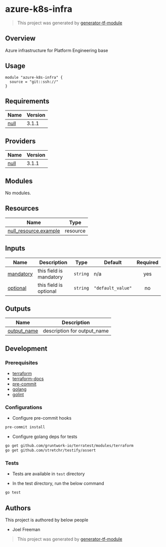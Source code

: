 # azure-k8s-infra

> This project was generated by [generator-tf-module](https://github.com/sudokar/generator-tf-module)

## Overview

Azure infrastructure for Platform Engineering base

## Usage

```hcl
module "azure-k8s-infra" {
  source = "git::ssh://"
}
```

<!-- BEGINNING OF PRE-COMMIT-TERRAFORM DOCS HOOK -->
## Requirements

| Name | Version |
|------|---------|
| <a name="requirement_null"></a> [null](#requirement\_null) | 3.1.1 |

## Providers

| Name | Version |
|------|---------|
| <a name="provider_null"></a> [null](#provider\_null) | 3.1.1 |

## Modules

No modules.

## Resources

| Name | Type |
|------|------|
| [null_resource.example](https://registry.terraform.io/providers/hashicorp/null/3.1.1/docs/resources/resource) | resource |

## Inputs

| Name | Description | Type | Default | Required |
|------|-------------|------|---------|:--------:|
| <a name="input_mandatory"></a> [mandatory](#input\_mandatory) | this field is mandatory | `string` | n/a | yes |
| <a name="input_optional"></a> [optional](#input\_optional) | this field is optional | `string` | `"default_value"` | no |

## Outputs

| Name | Description |
|------|-------------|
| <a name="output_output_name"></a> [output\_name](#output\_output\_name) | description for output\_name |
<!-- END OF PRE-COMMIT-TERRAFORM DOCS HOOK -->

## Development

### Prerequisites

- [terraform](https://learn.hashicorp.com/terraform/getting-started/install#installing-terraform)
- [terraform-docs](https://github.com/segmentio/terraform-docs)
- [pre-commit](https://pre-commit.com/#install)
- [golang](https://golang.org/doc/install#install)
- [golint](https://github.com/golang/lint#installation)

### Configurations

- Configure pre-commit hooks
```sh
pre-commit install
```


- Configure golang deps for tests
```sh
go get github.com/gruntwork-io/terratest/modules/terraform
go get github.com/stretchr/testify/assert
```



### Tests

- Tests are available in `test` directory

- In the test directory, run the below command
```sh
go test
```



## Authors

This project is authored by below people

- Joel Freeman

> This project was generated by [generator-tf-module](https://github.com/sudokar/generator-tf-module)
